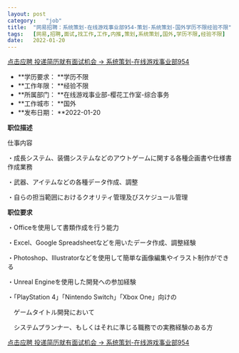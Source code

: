 ```yaml
---
layout:	post
category:	"job"
title:	"网易招聘：系统策划-在线游戏事业部954-策划-系统策划-国外学历不限经验不限"
tags:	[网易,招聘,面试,找工作,工作,内推,策划,系统策划,国外,学历不限,经验不限]
date:	2022-01-20
---
```


[点击应聘 投递简历就有面试机会 ->  系统策划-在线游戏事业部954](http://mobile.bole.netease.com/bole/boleDetail?id=33674&employeeId=346f03c3cda5f04c&key=all)



- **学历要求： **学历不限
- **工作年限： **经验不限
- **所属部门： **在线游戏事业部-樱花工作室-综合事务
- **工作城市： **国外
- **发布日期： **2022-01-20



**职位描述**

仕事内容

・成長システム、装備システムなどのアウトゲームに関する各種企画書や仕様書作成業務

・武器、アイテムなどの各種データ作成、調整

・自らの担当範囲におけるクオリティ管理及びスケジュール管理



**职位要求**

・Officeを使用して書類作成を行う能力

・Excel、Google Spreadsheetなどを用いたデータ作成、調整経験

・Photoshop、Illustratorなどを使用して簡単な画像編集やイラスト制作ができる

・Unreal Engineを使用した開発への参加経験

・「PlayStation 4」「Nintendo Switch」「Xbox One」向けの

　ゲームタイトル開発において

　システムプランナー、もしくはそれに準じる職務での実務経験のある方



[点击应聘 投递简历就有面试机会 ->  系统策划-在线游戏事业部954](http://mobile.bole.netease.com/bole/boleDetail?id=33674&employeeId=346f03c3cda5f04c&key=all)